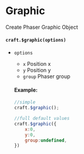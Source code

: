 # Graphic

Create Phaser Graphic Object

#### `craft.$graphic(options)`

- `options` <Object>
  - `x` <Number> Position x
  - `y` <Number> Position y
  - `group` Phaser group

<!-- protosTpl -->

#### Example:

```javascript
//simple
craft.$graphic();

//full default values
craft.$graphic({
	x:0,
	y:0,
	group:undefined,
})
```

